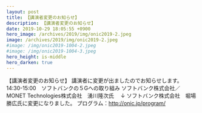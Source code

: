 ```yaml
---
layout: post
title: 【講演者変更のお知らせ】
description: 【講演者変更のお知らせ】
date: 2019-10-29 18:05:55 +0900
hero_image: /archives/2019/img/onic2019-2.jpeg
image: /archives/2019/img/onic2019-2.jpeg
#image: /img/onic2019-1004-2.jpeg
#image: /img/onic2019-1004-3.jpeg
hero_height: is-middle
hero_darken: true
---
```

【講演者変更のお知らせ】
講演者に変更が出ましたのでお知らせします。
14:30-15:00　ソフトバンクの５Gへの取り組み
ソフトバンク株式会社／MONET Technologies株式会社　湧川隆次氏　
↓
ソフトバンク株式会社　堀場 勝広氏に変更になりました。
プログラム：http://onic.jp/program/
